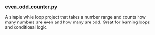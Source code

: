 ### even_odd_counter.py
A simple while loop project that takes a number range and counts how many numbers are even and how many are odd. Great for learning loops and conditional logic.
